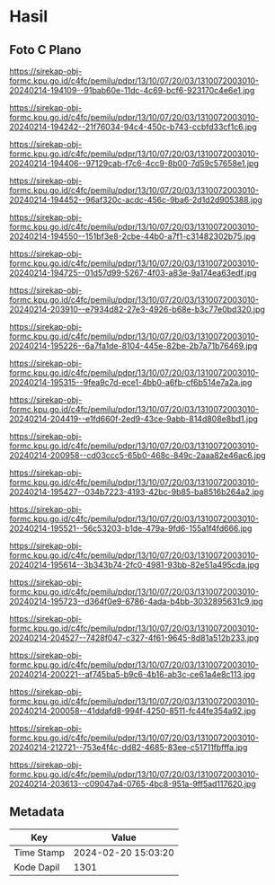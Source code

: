 # Hasil

## Foto C Plano

https://sirekap-obj-formc.kpu.go.id/c4fc/pemilu/pdpr/13/10/07/20/03/1310072003010-20240214-194109--91bab60e-11dc-4c69-bcf6-923170c4e6e1.jpg

https://sirekap-obj-formc.kpu.go.id/c4fc/pemilu/pdpr/13/10/07/20/03/1310072003010-20240214-194242--21f76034-94c4-450c-b743-ccbfd33cf1c6.jpg

https://sirekap-obj-formc.kpu.go.id/c4fc/pemilu/pdpr/13/10/07/20/03/1310072003010-20240214-194406--97129cab-f7c6-4cc9-8b00-7d59c57658e1.jpg

https://sirekap-obj-formc.kpu.go.id/c4fc/pemilu/pdpr/13/10/07/20/03/1310072003010-20240214-194452--96af320c-acdc-456c-9ba6-2d1d2d905388.jpg

https://sirekap-obj-formc.kpu.go.id/c4fc/pemilu/pdpr/13/10/07/20/03/1310072003010-20240214-194550--151bf3e8-2cbe-44b0-a7f1-c31482302b75.jpg

https://sirekap-obj-formc.kpu.go.id/c4fc/pemilu/pdpr/13/10/07/20/03/1310072003010-20240214-194725--01d57d99-5267-4f03-a83e-9a174ea63edf.jpg

https://sirekap-obj-formc.kpu.go.id/c4fc/pemilu/pdpr/13/10/07/20/03/1310072003010-20240214-203910--e7934d82-27e3-4926-b68e-b3c77e0bd320.jpg

https://sirekap-obj-formc.kpu.go.id/c4fc/pemilu/pdpr/13/10/07/20/03/1310072003010-20240214-195226--6a7fa1de-8104-445e-82be-2b7a71b76469.jpg

https://sirekap-obj-formc.kpu.go.id/c4fc/pemilu/pdpr/13/10/07/20/03/1310072003010-20240214-195315--9fea9c7d-ece1-4bb0-a6fb-cf6b514e7a2a.jpg

https://sirekap-obj-formc.kpu.go.id/c4fc/pemilu/pdpr/13/10/07/20/03/1310072003010-20240214-204419--e1fd660f-2ed9-43ce-9abb-814d808e8bd1.jpg

https://sirekap-obj-formc.kpu.go.id/c4fc/pemilu/pdpr/13/10/07/20/03/1310072003010-20240214-200958--cd03ccc5-65b0-468c-849c-2aaa82e46ac6.jpg

https://sirekap-obj-formc.kpu.go.id/c4fc/pemilu/pdpr/13/10/07/20/03/1310072003010-20240214-195427--034b7223-4193-42bc-9b85-ba8516b264a2.jpg

https://sirekap-obj-formc.kpu.go.id/c4fc/pemilu/pdpr/13/10/07/20/03/1310072003010-20240214-195521--56c53203-b1de-479a-9fd6-155a1f4fd666.jpg

https://sirekap-obj-formc.kpu.go.id/c4fc/pemilu/pdpr/13/10/07/20/03/1310072003010-20240214-195614--3b343b74-2fc0-4981-93bb-82e51a495cda.jpg

https://sirekap-obj-formc.kpu.go.id/c4fc/pemilu/pdpr/13/10/07/20/03/1310072003010-20240214-195723--d364f0e9-6786-4ada-b4bb-3032895631c9.jpg

https://sirekap-obj-formc.kpu.go.id/c4fc/pemilu/pdpr/13/10/07/20/03/1310072003010-20240214-204527--7428f047-c327-4f61-9645-8d81a512b233.jpg

https://sirekap-obj-formc.kpu.go.id/c4fc/pemilu/pdpr/13/10/07/20/03/1310072003010-20240214-200221--af745ba5-b9c6-4b16-ab3c-ce61a4e8c113.jpg

https://sirekap-obj-formc.kpu.go.id/c4fc/pemilu/pdpr/13/10/07/20/03/1310072003010-20240214-200058--41ddafd8-994f-4250-8511-fc44fe354a92.jpg

https://sirekap-obj-formc.kpu.go.id/c4fc/pemilu/pdpr/13/10/07/20/03/1310072003010-20240214-212721--753e4f4c-dd82-4685-83ee-c51711fbfffa.jpg

https://sirekap-obj-formc.kpu.go.id/c4fc/pemilu/pdpr/13/10/07/20/03/1310072003010-20240214-203613--c09047a4-0765-4bc8-951a-9ff5ad117620.jpg


## Metadata

| Key        | Value               |
| ---------- | ------------------- |
| Time Stamp | 2024-02-20 15:03:20 |
| Kode Dapil | 1301                |



